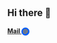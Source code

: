 ## Hi there 👋
#### [Mail <img valign="middle" src="https://github.com/dwfwby/dwfwby/blob/main/mail_ru_logo_icon_147267.webp" width="18">](mailto:czacind@bk.ru)
